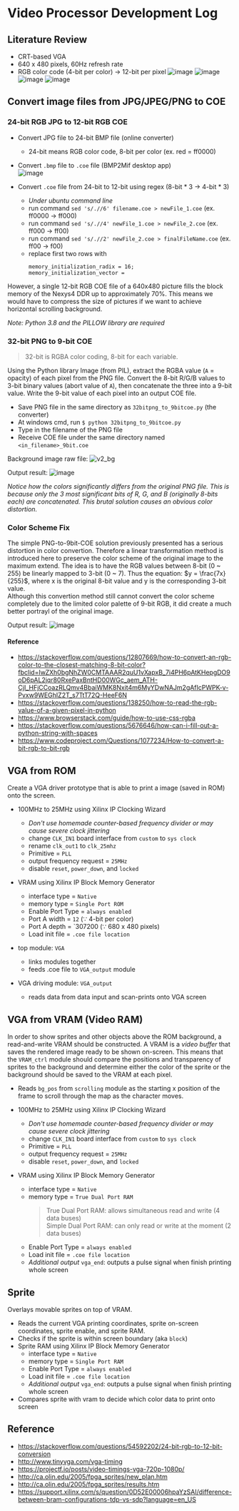 # Video Processor Development Log
## Literature Review
- CRT-based VGA
- 640 x 480 pixels, 60Hz refresh rate
- RGB color code (4-bit per color) -> 12-bit per pixel
![image](https://github.com/xyth0rn/NCTU_DigitalLab_PicoPark/assets/49625757/e290ee12-5a12-47b2-b087-7c2ac70071b1)
![image](https://github.com/xyth0rn/NCTU_DigitalLab_PicoPark/assets/49625757/553f7410-d597-47a2-9914-54d34c107768)
![image](https://github.com/xyth0rn/NCTU_DigitalLab_PicoPark/assets/49625757/cd3da4d0-a0d1-44a3-a51e-2841099a94de)
![image](https://github.com/xyth0rn/NCTU_DigitalLab_PicoPark/assets/49625757/a09fb9c4-110b-41d8-9d36-061e1a5e5836)

## Convert image files from JPG/JPEG/PNG to COE
### 24-bit RGB JPG to 12-bit RGB COE
- Convert JPG file to 24-bit BMP file (online converter)
  - 24-bit means RGB color code, 8-bit per color (ex. red = ff0000)
  
- Convert `.bmp` file to `.coe` file (BMP2Mif desktop app)<br>
  ![image](https://github.com/xyth0rn/NCTU_DigitalLab_PicoPark/assets/49625757/610959de-cc4f-4f75-9921-567c72baf535)

- Convert `.coe` file from 24-bit to 12-bit using regex (8-bit * 3  ->  4-bit * 3)
  - *Under ubuntu command line*
  - run command `sed 's/.//6' filename.coe > newFile_1.coe`      (ex. ff0000 -> ff000)
  - run command `sed 's/.//4' newFile_1.coe > newFile_2.coe`     (ex. ff000  ->  ff00)
  - run command `sed 's/.//2' newFile_2.coe > finalFileName.coe` (ex. ff00   ->   f00)
  - replace first two rows with
    ```
    memory_initialization_radix = 16;
    memory_initialization_vector =
    ```

However, a single 12-bit RGB COE file of a 640x480 picture fills the block memory of the Nexys4 DDR up to approximately 70%.
This means we would have to compress the size of pictures if we want to achieve horizontal scrolling background. <br>

_Note: Python 3.8 and the PILLOW library are required_

### 32-bit PNG to 9-bit COE
> 32-bit is RGBA color coding, 8-bit for each variable.

Using the Python library Image (from PIL), extract the RGBA value (`A` = opacity) of each pixel from the PNG file.
Convert the 8-bit R/G/B values to 3-bit binary values (abort value of `A`), then concatenate the three into a 9-bit value.
Write the 9-bit value of each pixel into an output COE file.

- Save PNG file in the same directory as `32bitpng_to_9bitcoe.py` (the converter)
- At windows cmd, run `$ python 32bitpng_to_9bitcoe.py`
- Type in the filename of the PNG file
- Receive COE file under the same directory named `<in_filename>_9bit.coe`

Background image raw file:
![v2_bg](https://github.com/xyth0rn/NCTU_DigitalLab_Mario/assets/49625757/4b71ffa9-783f-48ba-a754-6deffb172c82) <br>

Output result:
![image](https://github.com/xyth0rn/NCTU_DigitalLab_Mario/assets/49625757/458c8b92-e288-4775-a4b3-febd3ad78248) <br>

_Notice how the colors significantly differs from the original PNG file. This is because only the 3 most significant bits of R, G, and B (originally 8-bits each) are concatenated. This brutal solution causes an obvious color distortion._


### Color Scheme Fix
The simple PNG-to-9bit-COE solution previously presented has a serious distortion in color convertion. Therefore a linear transformation method is introduced here to preserve the color scheme of the original image to the maximum extend. The idea is to have the RGB values between 8-bit (0 ~ 255) be linearly mapped to 3-bit (0 ~ 7). Thus the equation: $y = \frac{7x}{255}$, where x is the original 8-bit value and y is the corresponding 3-bit value. <br>
Although this convertion method still cannot convert the color scheme completely due to the limited color palette of 9-bit RGB, it did create a much better portrayl of the original image.

Output result:
![image](https://github.com/xyth0rn/NCTU_DigitalLab_Mario/assets/49625757/6bd2daaf-2bcd-4ee5-95f2-df9225400c7b) <br>

#### Reference
- https://stackoverflow.com/questions/12807669/how-to-convert-an-rgb-color-to-the-closest-matching-8-bit-color?fbclid=IwZXh0bgNhZW0CMTAAAR2quU1vXapxB_7i4PH6pAtKHepgDO9oD6pAL2jqr80RxePaxBntHD00WGc_aem_ATH-CjI_HFjCCoazRLQmv4BbaiWMK8Nxit4m6MyYDwNAJm2gAfIcPWPK-v-Pvxw9WEGhIZ2T_s7TtT72Q-HeeF6N <br>
- https://stackoverflow.com/questions/138250/how-to-read-the-rgb-value-of-a-given-pixel-in-python <br>
- https://www.browserstack.com/guide/how-to-use-css-rgba <br>
- https://stackoverflow.com/questions/5676646/how-can-i-fill-out-a-python-string-with-spaces <br>
- https://www.codeproject.com/Questions/1077234/How-to-convert-a-bit-rgb-to-bit-rgb <br>


## VGA from ROM
Create a VGA driver prototype that is able to print a image (saved in ROM) onto the screen.

- 100MHz to 25MHz using Xilinx IP Clocking Wizard
  - _Don't use homemade counter-based frequency divider or may cause severe clock jittering_
  - change `CLK_IN1` board interface from `custom` to `sys clock `
  - rename `clk_out1` to `clk_25mhz`
  - Primitive = `PLL`
  - output frequency request = `25MHz`
  - disable `reset`, `power_down`, and `locked`

- VRAM using Xilinx IP Block Memory Generator
  - interface type = `Native`
  - memory type = `Single Port ROM`
  - Enable Port Type = `always enabled`
  - Port A width = `12`  (∵ 4-bit per color)
  - Port A depth = `307200 (∵ 680 x 480 pixels)
  - Load init file = `.coe file location`

- top module: `VGA`
  - links modules together
  - feeds .coe file to `VGA_output` module

- VGA driving module: `VGA_output`
  - reads data from data input and scan-prints onto VGA screen


## VGA from VRAM (Video RAM)
In order to show sprites and other objects above the ROM background, a read-and-write VRAM should be constructed.
A VRAM is a *video buffer* that saves the rendered image ready to be shown on-screen.
This means that the `VRAM_ctrl` module should compare the positions and transparency of sprites to the background and
determine either the color of the sprite or the background should be saved to the VRAM at each pixel. <br>

- Reads `bg_pos` from `scrolling` module as the starting x position of the frame to scroll through the map as the character moves.
- 100MHz to 25MHz using Xilinx IP Clocking Wizard
  - _Don't use homemade counter-based frequency divider or may cause severe clock jittering_
  - change `CLK_IN1` board interface from `custom` to `sys clock `
  - Primitive = `PLL`
  - output frequency request = `25MHz`
  - disable `reset`, `power_down`, and `locked`

- VRAM using Xilinx IP Block Memory Generator
  - interface type = `Native` 
  - memory type = `True Dual Port RAM`
    > True Dual Port RAM: allows simultaneous read and write (4 data buses) <br>
    > Simple Dual Port RAM: can only read or write at the moment (2 data buses)
  - Enable Port Type = `always enabled`
  - Load init file = `.coe file location`
  - *Additional output* `vga_end`: outputs a pulse signal when finish printing whole screen


## Sprite
Overlays movable sprites on top of VRAM.

- Reads the current VGA printing coordinates, sprite on-screen coordinates, sprite enable, and sprite RAM.
- Checks if the sprite is within screen boundary (aka `block`)
- Sprite RAM using Xilinx IP Block Memory Generator
  - interface type = `Native` 
  - memory type = `Single Port RAM`
  - Enable Port Type = `always enabled`
  - Load init file = `.coe file location`
  - *Additional output* `vga_end`: outputs a pulse signal when finish printing whole screen
- Compares sprite with vram to decide which color data to print onto screen

## Reference
- https://stackoverflow.com/questions/54592202/24-bit-rgb-to-12-bit-conversion <br>
- http://www.tinyvga.com/vga-timing <br>
- https://projectf.io/posts/video-timings-vga-720p-1080p/ <br>
- http://ca.olin.edu/2005/fpga_sprites/new_plan.htm <br>
- http://ca.olin.edu/2005/fpga_sprites/results.htm <br>
- https://support.xilinx.com/s/question/0D52E00006hpaYzSAI/difference-between-bram-configurations-tdp-vs-sdp?language=en_US <br>
